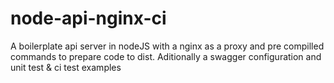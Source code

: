 # node-api-nginx-ci
A boilerplate api server in nodeJS with a nginx as a proxy and pre compilled commands to prepare code to dist. Aditionally a swagger configuration and unit test &amp; ci test examples
